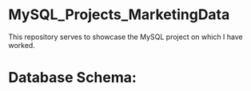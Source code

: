 # MySQL_Projects_MarketingData
This repository serves to showcase the MySQL project on which I have worked.

# Database Schema:
